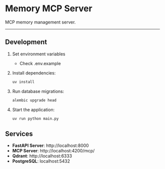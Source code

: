 # Memory MCP Server

MCP memory management server.

---

## Development

1. Set environment variables
    - Check .env.example

2. Install dependencies:
   ```bash
   uv install
   ```

3. Run database migrations:
   ```bash
   alembic upgrade head
   ```

4. Start the application:
   ```bash
   uv run python main.py
   ```

## Services

- **FastAPI Server**: http://localhost:8000
- **MCP Server**: http://localhost:4200/mcp/
- **Qdrant**: http://localhost:6333
- **PostgreSQL**: localhost:5432
